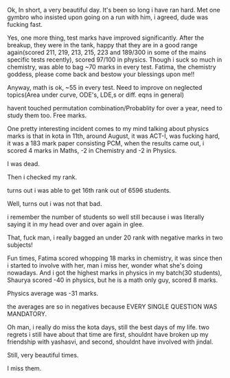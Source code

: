 Ok, In short, a very beautiful day.
It's been so long i have ran hard. Met one gymbro who insisted upon going on a run with him, i agreed, dude was fucking fast.

Yes, one more thing, test marks have improved significantly. After the breakup, they were in the tank, happy that they are in a good range again(scored 211, 219, 213, 215, 223 and 189/300 in some of the mains specific tests recently), scored 97/100 in physics.
Though i suck so much in chemistry, was able to bag ~70 marks in every test. Fatima, the chemistry goddess, please come back and bestow your blessings upon me!!

Anyway, math is ok, ~55 in every test. Need to improve on neglected topics(Area under curve, ODE's, LDE,s or diff. eqns in general)

havent touched permutation combination/Probablity for over a year, need to study them too. Free marks.


One pretty interesting incident comes to my mind talking about physics marks is that in kota in 11th, around August, it was ACT-I, was fucking hard, it was a 183 mark paper consisting PCM, when the results came out, i scored 4 marks in Maths, -2 in Chemistry and -2 in Physics.

I was dead.

Then i checked my rank.

turns out i was able to get 16th rank out of 6596 students.

Well, turns out i was not that bad.

i remember the number of students so well still because i was literally saying it in my head over and over again in glee.

That, fuck man, i really bagged an under 20 rank with negative marks in two subjects!

Fun times, Fatima scored whopping 18 marks in chemistry, it was since then i started to involve with her, man i miss her, wonder what she's doing nowadays. And i got the highest marks in physics in my batch(30 students), Shaurya scored -40 in physics, but he is a math only guy, scored 8 marks.

Physics average was -31 marks.

the averages are so in negatives because EVERY SINGLE QUESTION WAS MANDATORY.

Oh man, i really do miss the kota days, still the best days of my life. two regrets i still have about that time are first, shouldnt have broken up my friendship with yashasvi, and second, shouldnt have involved with jindal.

Still, very beautiful times.

I miss them.
